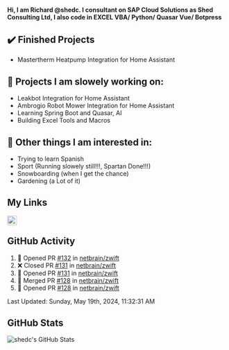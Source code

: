 #### Hi, I am Richard @shedc. I consultant on SAP Cloud Solutions as Shed Consulting Ltd, I also code in EXCEL VBA/ Python/ Quasar Vue/ Botpress

## ✔️ Finished Projects
- Mastertherm Heatpump Integration for Home Assistant

## 👋 Projects I am slowely working on:
- Leakbot Integration for Home Assistant
- Ambrogio Robot Mower Integration for Home Assistant
- Learning Spring Boot and Quasar, AI
- Building Excel Tools and Macros

## 👀 Other things I am interested in:
- Trying to learn Spanish
- Sport (Running slowely still!!!, Spartan Done!!!)
- Snowboarding (when I get the chance)
- Gardening (a Lot of it)

## My Links
[<img align="left" alt="shedc | LinkedIn" width="22px" src="https://cdn.jsdelivr.net/npm/simple-icons@v3/icons/linkedin.svg" />][linkedin]

<br/>

## GitHub Activity
<!--RECENT_ACTIVITY:start-->
1. 💪 Opened PR [#132](https://github.com/netbrain/zwift/pull/132) in [netbrain/zwift](https://github.com/netbrain/zwift)
2. ❌ Closed PR [#131](https://github.com/netbrain/zwift/pull/131) in [netbrain/zwift](https://github.com/netbrain/zwift)
3. 💪 Opened PR [#131](https://github.com/netbrain/zwift/pull/131) in [netbrain/zwift](https://github.com/netbrain/zwift)
4. 🎉 Merged PR [#128](https://github.com/netbrain/zwift/pull/128) in [netbrain/zwift](https://github.com/netbrain/zwift)
5. 💪 Opened PR [#128](https://github.com/netbrain/zwift/pull/128) in [netbrain/zwift](https://github.com/netbrain/zwift)
<!--RECENT_ACTIVITY:end-->
<!--RECENT_ACTIVITY:last_update-->
Last Updated: Sunday, May 19th, 2024, 11:32:31 AM
<!--RECENT_ACTIVITY:last_update_end-->

## GitHub Stats
<img align="left" alt="shedc's GitHub Stats" src="https://github-readme-stats.vercel.app/api?username=shedc&show_icons=true&hide_title=true" />

[linkedin]: https://www.linkedin.com/in/richard-holmes-3314251/
